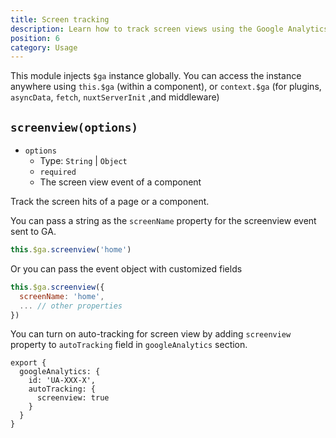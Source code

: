 ```yaml
---
title: Screen tracking
description: Learn how to track screen views using the Google Analytics  module for Nuxt
position: 6
category: Usage
---
```


This module injects `$ga` instance globally. You can access the instance anywhere using `this.$ga` (within a component), or `context.$ga` (for plugins, `asyncData`, `fetch`, `nuxtServerInit` ,and middleware)

## `screenview(options)`

* `options` 
  * Type: `String` | `Object`
  * `required`
  * The screen view event of a component

Track the screen hits of a page or a component.

You can pass a string as the `screenName` property for the screenview event sent to GA.

```js
this.$ga.screenview('home')
```

Or you can pass the event object with customized fields

```js
this.$ga.screenview({
  screenName: 'home',
  ... // other properties
})
```

<alert type="info">

You can turn on auto-tracking for screen view by adding `screenview` property to `autoTracking` field in `googleAnalytics` section.

```js[nuxt.config.js]
export {
  googleAnalytics: {
    id: 'UA-XXX-X',
    autoTracking: {
      screenview: true
    }
  }
}
```

</alert>
